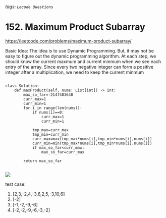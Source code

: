 ###### tags: `Lecode Questions`
# 152. Maximum Product Subarray

https://leetcode.com/problems/maximum-product-subarray/

Basic Idea: The idea is to use Dynamic Programming.  But, it may not be easy to figure out the dynamic programming algorithm.  At each step, we should know the current maxmum and current minmum when we see each entry of the array.  Since every two negative integer can form a positive integer after a multiplication, we need to keep the current minmum

```python=

class Solution:
    def maxProduct(self, nums: List[int]) -> int:
        max_so_far=-2147483648
        curr_max=1
        curr_min=1
        for i in range(len(nums)):
            if nums[i]==0:
                curr_max=1
                curr_min=1
                
            tmp_max=curr_max
            tmp_min=curr_min
            curr_max=max(tmp_max*nums[i],tmp_min*nums[i],nums[i])
            curr_min=min(tmp_max*nums[i],tmp_min*nums[i],nums[i])
            if max_so_far<curr_max:
                max_so_far=curr_max
            
        return max_so_far                  
        

```
![](https://i.imgur.com/KNNf0MU.png)

test case:
1. [2,3,-2,4,-3,6,2,5,-3,10,6]
2. [-2]
3. [-1,-2,-9,-6]
4. [-2,-2,-9,-6,-3,-2]